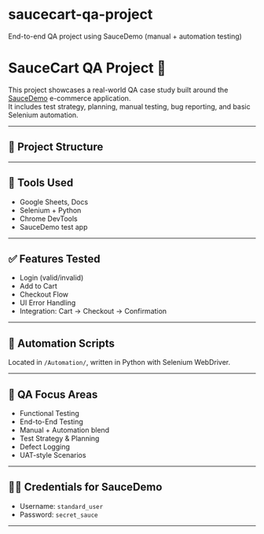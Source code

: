 # saucecart-qa-project
End-to-end QA project using SauceDemo (manual + automation testing)

# SauceCart QA Project 🛒

This project showcases a real-world QA case study built around the [SauceDemo](https://www.saucedemo.com/) e-commerce application.  
It includes test strategy, planning, manual testing, bug reporting, and basic Selenium automation.

---

## 📁 Project Structure


---

## 🔧 Tools Used
- Google Sheets, Docs
- Selenium + Python
- Chrome DevTools
- SauceDemo test app

---

## ✅ Features Tested
- Login (valid/invalid)
- Add to Cart
- Checkout Flow
- UI Error Handling
- Integration: Cart → Checkout → Confirmation

---

## 🤖 Automation Scripts
Located in `/Automation/`, written in Python with Selenium WebDriver.

---

## 🧪 QA Focus Areas
- Functional Testing
- End-to-End Testing
- Manual + Automation blend
- Test Strategy & Planning
- Defect Logging
- UAT-style Scenarios

---

## 🧑‍💻 Credentials for SauceDemo
- Username: `standard_user`
- Password: `secret_sauce`

---


